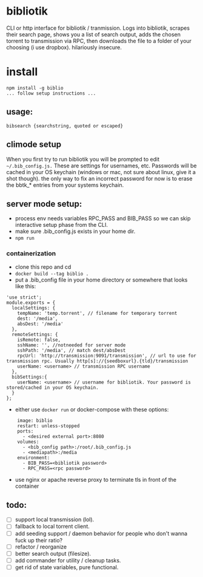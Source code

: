 # bibliotik
CLI or http interface for bibliotik / tranmission. Logs into bibliotik, scrapes their search page, shows you a list of search output, adds the chosen torrent to transmission via RPC, then downloads the file to a folder of your choosing (i use dropbox). hilariously insecure.

# install
```
npm install -g biblio
... follow setup instructions ...
```

## usage:
```
bibsearch {searchstring, quoted or escaped}
```

## climode setup
When you first try to run bibliotik you will be prompted to edit `~/.bib_config.js.` These are settings for usernames, etc. Passwords will be cached in your OS keychain (windows or mac, not sure about linux, give it a shot though). the only way to fix an incorrect password for now is to erase the bbtk_* entries from your systems keychain.


## server mode setup:
- process env needs variables RPC_PASS and BIB_PASS so we can skip interactive setup phase from the CLI.
- make sure .bib_config.js exists in your home dir.
- `npm run`

### containerization
- clone this repo and cd
- `docker build --tag biblio .`
- put a .bib_config file in your home directory or somewhere that looks like this:

```
'use strict';
module.exports = {
  localSettings: {
    tempName: 'temp.torrent', // filename for temporary torrent
    dest: '/media',
    absDest: '/media'
  },
  remoteSettings: {
    isRemote: false,
    sshName: '', //notneeded for server mode
    sshPath: '/media', // match dest/absDest
    rpcUrl: 'http://transmission:9091/transmission', // url to use for transmission rpc. Usually http[s]://{seedboxurl}.{tld}/transmission
    userName: <username> // transmission RPC username
  },
  bibSettings:{
    userName: <username> // username for bibliotik. Your password is stored/cached in your OS keychain.
  }
};
```

- either use `docker run` or docker-compose with these options: 
```  bibliotik:
    image: biblio
    restart: unless-stopped
    ports:
      - <desired external port>:8080
    volumes:
      - <bib_config path>:/root/.bib_config.js
      - <mediapath>:/media
    environment:
      - BIB_PASS=<bibliotik password>
      - RPC_PASS=<rpc password>
```
- use nginx or apache reverse proxy to terminate tls in front of the container

## todo:
- [ ] support local transmission (lol).
- [ ] fallback to local torrent client. 
- [ ] add seeding support / daemon behavior for people who don't wanna fuck up their ratio?
- [ ] refactor / reorganize
- [ ] better search output (filesize).
- [ ] add commander for utility / cleanup tasks.
- [ ] get rid of state variables, pure functional.
